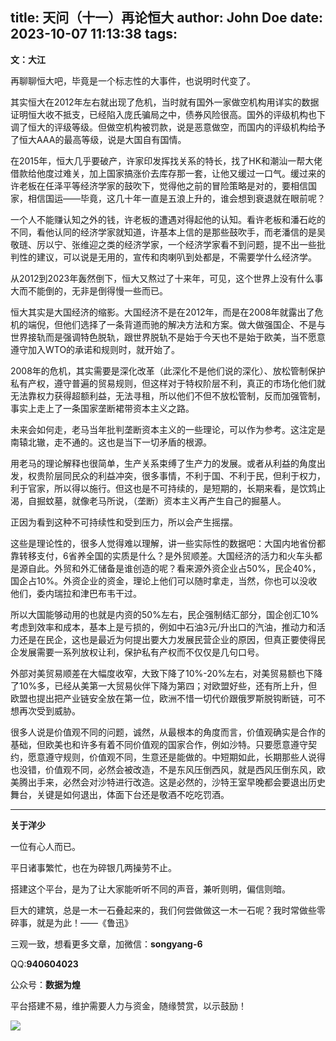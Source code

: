 title: 天问（十一）再论恒大
author: John Doe
date: 2023-10-07 11:13:38
tags:
---
**文：大江**<!--more-->

再聊聊恒大吧，毕竟是一个标志性的大事件，也说明时代变了。

其实恒大在2012年左右就出现了危机，当时就有国外一家做空机构用详实的数据证明恒大收不抵支，已经陷入庞氏骗局之中，债券风险很高。国外的评级机构也下调了恒大的评级等级。但做空机构被罚款，说是恶意做空，而国内的评级机构给予了恒大AAA的最高等级，说是大国自有国情。

在2015年，恒大几乎要破产，许家印发挥找关系的特长，找了HK和潮汕一帮大佬借款给他度过难关，加上国家搞涨价去库存那一套，让他又缓过一口气。缓过来的许老板在任泽平等经济学家的鼓吹下，觉得他之前的冒险策略是对的，要相信国家，相信国运——毕竟，这几十年一直是五浪上升的，谁会想到衰退就在眼前呢？

一个人不能赚认知之外的钱，许老板的遭遇对得起他的认知。看许老板和潘石屹的不同，看他认同的经济学家就知道，许基本上信的是那些鼓吹手，而老潘信的是吴敬琏、厉以宁、张维迎之类的经济学家，一个经济学家看不到问题，提不出一些批判性的建议，可以说是无用的，宣传和肉喇叭到处都是，不需要学什么经济学。

从2012到2023年轰然倒下，恒大又熬过了十来年，可见，这个世界上没有什么事大而不能倒的，无非是倒得慢一些而已。

恒大其实是大国经济的缩影。大国经济不是在2012年，而是在2008年就露出了危机的端倪，但他们选择了一条背道而驰的解决方法和方案。做大做强国企、不是与世界接轨而是强调特色脱轨，跟世界脱轨不是始于今天也不是始于欧美，当不愿意遵守加入WTO的承诺和规则时，就开始了。

2008年的危机，其实需要是深化改革（此深化不是他们说的深化）、放松管制保护私有产权，遵守普遍的贸易规则，但这样对于特权阶层不利，真正的市场化他们就无法靠权力获得超额利益，无法寻租，所以他们不但不放松管制，反而加强管制，事实上走上了一条国家垄断裙带资本主义之路。

未来会如何走，老马当年批判垄断资本主义的一些理论，可以作为参考。这注定是南辕北辙，走不通的。这也是当下一切矛盾的根源。

用老马的理论解释也很简单，生产关系束缚了生产力的发展。或者从利益的角度出发，权贵阶层同民众的利益冲突，很多事情，不利于国、不利于民，但利于权力，利于官家，所以得以施行。但这也是不可持续的，是短期的，长期来看，是饮鸩止渴，自掘蚊墓，就像老马所说，（垄断）资本主义再产生自己的掘墓人。

正因为看到这种不可持续性和受到压力，所以会产生摇摆。

这些是理论性的，很多人觉得难以理解，讲一些实际性的数据吧：大国内地省份都靠转移支付，6省养全国的实质是什么？是外贸顺差。大国经济的活力和火车头都是源自此。外贸和外汇储备是谁创造的呢？看来源外资企业占50%，民企40%，国企占10%。外资企业的资金，理论上他们可以随时拿走，当然，你也可以没收他们，委内瑞拉和津巴布韦干过。

所以大国能够动用的也就是内资的50%左右，民企强制结汇部分，国企创汇10%考虑到效率和成本，基本上是亏损的，例如中石油3元/升出口的汽油，推动力和活力还是在民企，这也是最近为何提出要大力发展民营企业的原因，但真正要使得民企发展需要一系列放权让利，保护私有产权而不仅仅是几句口号。

外部对美贸易顺差在大幅度收窄，大致下降了10%-20%左右，对美贸易额也下降了10%多，已经从美第一大贸易伙伴下降为第四；对欧盟好些，还有所上升，但欧盟也提出把产业链安全放在第一位，欧洲不惜一切代价跟俄罗斯脱钩断链，可不想再次受到威胁。

很多人说是价值观不同的问题，诚然，从最根本的角度而言，价值观确实是合作的基础，但欧美也和许多有着不同价值观的国家合作，例如沙特。只要愿意遵守契约，愿意遵守规则，价值观不同，生意还是能做的。中短期如此，长期那些人说得也没错，价值观不同，必然会被改造，不是东风压倒西风，就是西风压倒东风，欧美腾出手来，必然会对沙特进行改造。这是必然的，沙特王室早晚都会要退出历史舞台，关键是如何退出，体面下台还是敬酒不吃吃罚酒。
- - -
**关于洋少**

一位有心人而已。

平日诸事繁忙，也在为碎银几两操劳不止。

搭建这个平台，是为了让大家能听听不同的声音，兼听则明，偏信则暗。

巨大的建筑，总是一木一石叠起来的，我们何尝做做这一木一石呢？我时常做些零碎事，就是为此！——《鲁迅》

三观一致，想看更多文章，加微信：**songyang-6**

QQ:**940604023**

公众号：**数据为煌**

平台搭建不易，维护需要人力与资金，随缘赞赏，以示鼓励！

![](/images/zanshang.jpg)